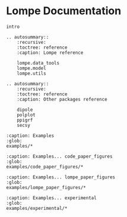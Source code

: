 # Lompe Documentation

<!-- Project background -->
```{toctree}
intro
```

<!-- API reference generated from docstrings -->
```{eval-rst}
.. autosummary::
    :recursive:
    :toctree: reference
    :caption: Lompe reference

    lompe.data_tools
    lompe.model
    lompe.utils

.. autosummary::
    :recursive:
    :toctree: reference
    :caption: Other packages reference

    dipole
    polplot
    ppigrf
    secsy

```

<!-- Notebook-based examples -->
```{toctree}
:caption: Examples
:glob:
examples/*
```

```{toctree}
:caption: Examples... code_paper_figures
:glob:
examples/code_paper_figures/*
```

```{toctree}
:caption: Examples... lompe_paper_figures
:glob:
examples/lompe_paper_figures/*
```

```{toctree}
:caption: Examples... experimental
:glob:
examples/experimental/*
```
